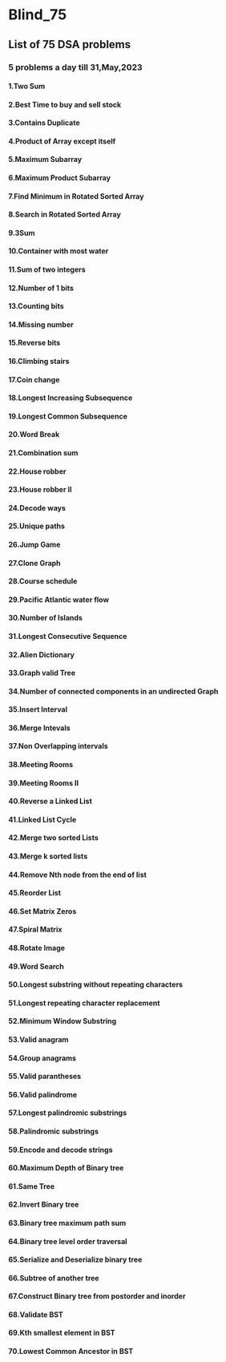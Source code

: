 # Blind_75

## List of 75 DSA problems

### 5 problems a day till 31,May,2023

#### 1.Two Sum

#### 2.Best Time to buy and sell stock

#### 3.Contains Duplicate

#### 4.Product of Array except itself

#### 5.Maximum Subarray

#### 6.Maximum Product Subarray

#### 7.Find Minimum in Rotated Sorted Array

#### 8.Search in Rotated Sorted Array

#### 9.3Sum

#### 10.Container with most water

#### 11.Sum of two integers

#### 12.Number of 1 bits

#### 13.Counting bits

#### 14.Missing number

#### 15.Reverse bits

#### 16.Climbing stairs

#### 17.Coin change

#### 18.Longest Increasing Subsequence

#### 19.Longest Common Subsequence

#### 20.Word Break

#### 21.Combination sum

#### 22.House robber

#### 23.House robber II

#### 24.Decode ways

#### 25.Unique paths

#### 26.Jump Game

#### 27.Clone Graph

#### 28.Course schedule

#### 29.Pacific Atlantic water flow

#### 30.Number of Islands

#### 31.Longest Consecutive Sequence

#### 32.Alien Dictionary

#### 33.Graph valid Tree

#### 34.Number of connected components in an undirected Graph

#### 35.Insert Interval

#### 36.Merge Intevals

#### 37.Non Overlapping intervals

#### 38.Meeting Rooms

#### 39.Meeting Rooms II

#### 40.Reverse a Linked List

#### 41.Linked List Cycle

#### 42.Merge two sorted Lists

#### 43.Merge k sorted lists

#### 44.Remove Nth node from the end of list

#### 45.Reorder List

#### 46.Set Matrix Zeros

#### 47.Spiral Matrix

#### 48.Rotate Image

#### 49.Word Search

#### 50.Longest substring without repeating characters

#### 51.Longest repeating character replacement

#### 52.Minimum Window Substring

#### 53.Valid anagram

#### 54.Group anagrams

#### 55.Valid parantheses

#### 56.Valid palindrome

#### 57.Longest palindromic substrings

#### 58.Palindromic substrings

#### 59.Encode and decode strings

#### 60.Maximum Depth of Binary tree

#### 61.Same Tree

#### 62.Invert Binary tree

#### 63.Binary tree maximum path sum

#### 64.Binary tree level order traversal

#### 65.Serialize and Deserialize binary tree

#### 66.Subtree of another tree

#### 67.Construct Binary tree from postorder and inorder

#### 68.Validate BST

#### 69.Kth smallest element in BST

#### 70.Lowest Common Ancestor in BST
